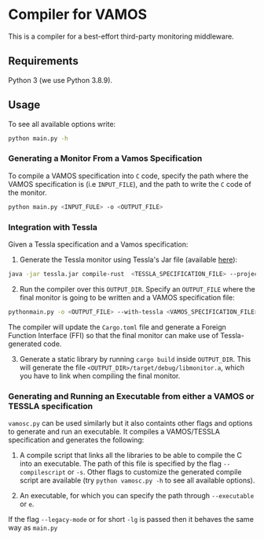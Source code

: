 # Compiler for VAMOS

This is a compiler for a best-effort third-party monitoring middleware.

## Requirements
Python 3 (we use Python 3.8.9).

## Usage

To see all available options write:

```bash
python main.py -h
```

### Generating a Monitor From a Vamos Specification
To compile a VAMOS specification into `C` code, specify the path where the VAMOS specification is (i.e `INPUT_FILE`), and the path to write the `C` code of the monitor.

```bash
python main.py <INPUT_FULE> -o <OUTPUT_FILE>
```
### Integration with Tessla

Given a Tessla specification and a Vamos specification:

1. Generate the Tessla monitor using Tessla's Jar file (available <a href="https://git.tessla.io/tessla/tessla/builds/artifacts/rust-compiler/raw/target/scala-2.13/tessla-assembly-1.2.3.jar?job=deploy" target="_blank">here</a>):

```bash
java -jar tessla.jar compile-rust  <TESSLA_SPECIFICATION_FILE> --project-dir <OUTPUT_DIR>
```

2. Run the compiler over this `OUTPUT_DIR`. Specify an `OUTPUT_FILE` where the final monitor is going to be written and a VAMOS specification file:

```bash
pythonmain.py -o <OUTPUT_FILE> --with-tessla <VAMOS_SPECIFICATION_FILE> --dir <OUTPUT_DIR>
```

The compiler will update the `Cargo.toml` file and generate a Foreign Function Interface (FFI) so that the final monitor can make use of Tessla-generated code.

3. Generate a static library by running `cargo build` inside `OUTPUT_DIR`. This will generate the file `<OUTPUT_DIR>/target/debug/libmonitor.a`, which you have to link when compiling the final monitor.


### Generating and Running an Executable from either a VAMOS or TESSLA specification

`vamosc.py` can be used similarly but it also containts other flags and options to generate and run an executable. It compiles a VAMOS/TESSLA specification and generates the following:

1. A compile script that links all the libraries to be able to compile the C into an executable. The path of this file is specified by the flag  `--compilescript` or `-s`. Other flags to customize the generated compile script are available (try `python vamosc.py -h` to see all available options).

2. An executable, for which you can specify the path through `--executable` or `e`.

If the flag `--legacy-mode` or for short `-lg` is passed then it behaves the same way as `main.py`




